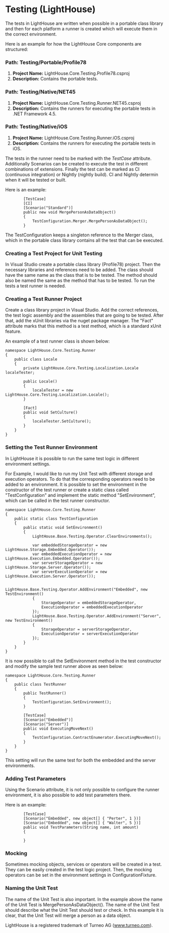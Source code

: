 # Testing (LightHouse)

The tests in LightHouse are written when possible in a portable class library and then for each platform a runner is created which will execute them in the correct environment.

Here is an example for how the LightHouse Core components are structured:

### Path: Testing/Portable/Profile78

1. **Project Name:** LightHouse.Core.Testing.Profile78.csproj
2. **Description:** Contains the portable tests.

### Path: Testing/Native/NET45

1. **Project Name:** LightHouse.Core.Testing.Runner.NET45.csproj
2. **Description:** Contains the runners for executing the portable tests in .NET Framework 4.5.

### Path: Testing/Native/iOS

1. **Project Name:** LightHouse.Core.Testing.Runner.iOS.csproj
2. **Description:** Contains the runners for executing the portable tests in iOS.

The tests in the runner need to be marked with the *TestCase* attribute. Additionally Scenarios can be created to execute the test in different combinations of extensions. Finally the test can be marked as CI (continuous 
integration) or Nightly (nightly build). CI and Nightly determin when it will be tested or built.

Here is an example:

```
        [TestCase]
        [CI]
        [Scenario("Standard")]
        public new void MergePersonAsDataObject()
        {
            TestConfiguration.Merger.MergePersonAsDataObject();
        }
```

The TestConfiguration keeps a singleton reference to the Merger class, which in the portable class library contains all the test that can be executed.

### Creating a Test Project for Unit Testing

In Visual Studio create a portable class library (Profile78) project. Then the necessary libraries and references need to be added. The class should have the same name as the class that is to be tested. The method should also be named the same as the method that has to be tested. To run the tests a test runner is needed.

### Creating a Test Runner Project

Create a class library project in Visual Studio. Add the correct references, the test logic assembly and the assemblies that are going to be tested. After that, add the xUnit libraries via the nuget package manager. The "Fact" attribute marks that this method is a test method, which is a standard xUnit feature.

An example of a test runner class is shown below:

```
namespace LightHouse.Core.Testing.Runner
{
	public class Locale
	{
		private LightHouse.Core.Testing.Localization.Locale localeTester;
		
		public Locale()
		{
			localeTester = new LightHouse.Core.Testing.Localization.Locale();
		}
		
		[Fact]
		public void SetCulture()
		{
			localeTester.SetCulture();
		}
	}
}
```

### Setting the Test Runner Environment

In LightHouse it is possible to run the same test logic in different environment settings.

For Example, I would like to run my Unit Test with different storage and execution operators. To do that the corresponding operators need to be added to an environment. It is possible to set the environment in the constructor of the test runner or create a static class called "TestConfiguration" and implement the static method "SetEnvironment", which can be called in the test runner constructor.

```
namespace LightHouse.Core.Testing.Runner
{
	public static class TestConfiguration
	{
		public static void SetEnvironment()
		{
			LightHouse.Base.Testing.Operator.ClearEnvironments();
			
			var embeddedStorageOperator = new LightHouse.Storage.Embedded.Operator());
			var embeddedExecutionOperator = new LightHouse.Execution.Embedded.Operator());
			var serverStorageOperator = new LightHouse.Storage.Server.Operator());
			var serverExecutionOperator = new LightHouse.Execution.Server.Operator());
			
			LightHouse.Base.Testing.Operator.AddEnvironment("Embedded", new TestEnvironment()
			{
				StorageOperator = embeddedStorageOperator,
				ExecutionOperator = embeddedExecutionOperator
			});
			LightHouse.Base.Testing.Operator.AddEnvironment("Server", new TestEnvironment()
			{
				StorageOperator = serverStorageOperator,
				ExecutionOperator = serverExecutionOperator
			});
		}
	}	
}
```

It is now possible to call the SetEnvironment method in the test constructor and modify the sample test runner above as seen below:

```
namespace LightHouse.Core.Testing.Runner
{
	public class TestRunner
	{
		public TestRunner()
		{
			TestConfiguration.SetEnvironment();
		}
		
		[TestCase]
		[Scenario("Embedded")]
		[Scenario("Server")]
		public void ExecutingMoveNext()
		{
			TestConfiguration.ContractEnumerator.ExecutingMoveNext();
		}
	}
}
```

This setting will run the same test for both the embedded and the server environments.

### Adding Test Parameters

Using the Scenario attribute, it is not only possible to configure the runner environment, it is also possible to add test parameters there.

Here is an example:

```
        [TestCase]
        [Scenario("Embedded", new object[] { "Perter", 1 })]
        [Scenario("Embedded", new object[] { "Walter", 5 })]
        public void TestParameters(String name, int amount)
        {
            
        }
```

### Mocking

Sometimes mocking objects, services or operators will be created in a test. They can be easily created in the test logic project. Then, the mocking operators can be set in the environment settings in ConfigurationFixture.

### Naming the Unit Test

The name of the Unit Test is also important. In the example above the name of the Unit Test is MergePersonAsDataObject(). The name of the Unit Test should describe what the Unit Test should test or check. In this example 
it is clear, that the Unit Test will merge a person as a data object.

LightHouse is a registered trademark of Turneo AG (www.turneo.com).
